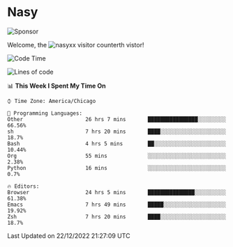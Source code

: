 # Nasy

<!--
<p align="center">
<img height="200" src="https://github-readme-stats.vercel.app/api?username=nasyxx&count_private=true&show_icons=true&theme=dracula&include_all_commits=true"/>
<img height="200" src="https://github-readme-stats.vercel.app/api/top-langs/?username=nasyxx&theme=dracula&hide=html,jupyter+notebook&count_private=true&show_icons=true"/>
</p>

  
----------------
-->

![Sponsor](https://img.shields.io/static/v1.svg?label=Sponsor&message=%E2%9D%A4&logo=GitHub&style=flat&color=pink)
 
Welcome, the ![nasyxx visitor counter](https://count.getloli.com/get/@nasyxx?theme=rule34)th vistor!
 
<!--START_SECTION:waka-->
![Code Time](http://img.shields.io/badge/Code%20Time-2%2C965%20hrs%2057%20mins-blue)

![Lines of code](https://img.shields.io/badge/From%20Hello%20World%20I%27ve%20Written-5%20Million%20lines%20of%20code-blue)

📊 **This Week I Spent My Time On** 

```text
⌚︎ Time Zone: America/Chicago

💬 Programming Languages: 
Other                    26 hrs 7 mins       ████████████████░░░░░░░░░   66.56% 
sh                       7 hrs 20 mins       ████░░░░░░░░░░░░░░░░░░░░░   18.7% 
Bash                     4 hrs 5 mins        ██░░░░░░░░░░░░░░░░░░░░░░░   10.44% 
Org                      55 mins             ░░░░░░░░░░░░░░░░░░░░░░░░░   2.38% 
Python                   16 mins             ░░░░░░░░░░░░░░░░░░░░░░░░░   0.7%

🔥 Editors: 
Browser                  24 hrs 5 mins       ███████████████░░░░░░░░░░   61.38% 
Emacs                    7 hrs 49 mins       █████░░░░░░░░░░░░░░░░░░░░   19.92% 
Zsh                      7 hrs 20 mins       ████░░░░░░░░░░░░░░░░░░░░░   18.7%

```


 Last Updated on 22/12/2022 21:27:09 UTC
<!--END_SECTION:waka-->

<!-- ![visitors](https://visitor-badge.laobi.icu/badge?page_id=nasyxx.nasyxx) -->
